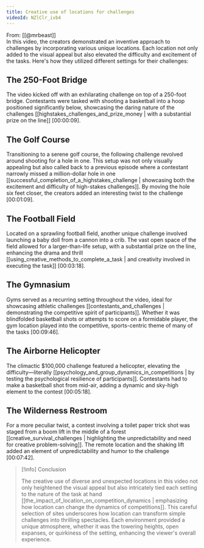 ```yaml
---
title: Creative use of locations for challenges
videoId: NZlClr_ivb4
---
```


From: [[@mrbeast]] <br/> 
In this video, the creators demonstrated an inventive approach to challenges by incorporating various unique locations. Each location not only added to the visual appeal but also elevated the difficulty and excitement of the tasks. Here's how they utilized different settings for their challenges:

## The 250-Foot Bridge

The video kicked off with an exhilarating challenge on top of a 250-foot bridge. Contestants were tasked with shooting a basketball into a hoop positioned significantly below, showcasing the daring nature of the challenges [[highstakes_challenges_and_prize_money | with a substantial prize on the line]] [<a class="yt-timestamp" data-t="00:00:09">00:00:09</a>].

## The Golf Course

Transitioning to a serene golf course, the following challenge revolved around shooting for a hole in one. This setup was not only visually appealing but also called back to a previous episode where a contestant narrowly missed a million-dollar hole in one [[successful_completion_of_a_highstakes_challenge | showcasing both the excitement and difficulty of high-stakes challenges]]. By moving the hole six feet closer, the creators added an interesting twist to the challenge [<a class="yt-timestamp" data-t="00:01:09">00:01:09</a>].

## The Football Field

Located on a sprawling football field, another unique challenge involved launching a baby doll from a cannon into a crib. The vast open space of the field allowed for a larger-than-life setup, with a substantial prize on the line, enhancing the drama and thrill [[using_creative_methods_to_complete_a_task | and creativity involved in executing the task]] [<a class="yt-timestamp" data-t="00:03:18">00:03:18</a>].

## The Gymnasium

Gyms served as a recurring setting throughout the video, ideal for showcasing athletic challenges [[contestants_and_challenges | demonstrating the competitive spirit of participants]]. Whether it was blindfolded basketball shots or attempts to score on a formidable player, the gym location played into the competitive, sports-centric theme of many of the tasks [<a class="yt-timestamp" data-t="00:09:46">00:09:46</a>].

## The Airborne Helicopter

The climactic $100,000 challenge featured a helicopter, elevating the difficulty—literally [[psychology_and_group_dynamics_in_competitions | by testing the psychological resilience of participants]]. Contestants had to make a basketball shot from mid-air, adding a dynamic and sky-high element to the contest [<a class="yt-timestamp" data-t="00:05:18">00:05:18</a>].

## The Wilderness Restroom

For a more peculiar twist, a contest involving a toilet paper trick shot was staged from a boom lift in the middle of a forest [[creative_survival_challenges | highlighting the unpredictability and need for creative problem-solving]]. The remote location and the shaking lift added an element of unpredictability and humor to the challenge [<a class="yt-timestamp" data-t="00:07:42">00:07:42</a>].

> [!info] Conclusion
> 
> The creative use of diverse and unexpected locations in this video not only heightened the visual appeal but also intricately tied each setting to the nature of the task at hand [[the_impact_of_location_on_competition_dynamics | emphasizing how location can change the dynamics of competitions]]. This careful selection of sites underscores how location can transform simple challenges into thrilling spectacles. Each environment provided a unique atmosphere, whether it was the towering heights, open expanses, or quirkiness of the setting, enhancing the viewer's overall experience.